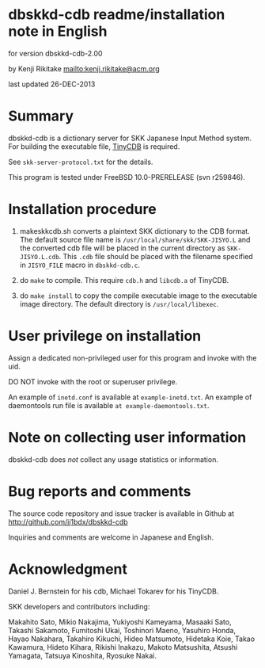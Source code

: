 # dbskkd-cdb readme/installation note in English

for version dbskkd-cdb-2.00

by Kenji Rikitake <mailto:kenji.rikitake@acm.org>

last updated 26-DEC-2013

# Summary

dbskkd-cdb is a dictionary server for SKK Japanese Input Method system.
For building the executable file, [TinyCDB](http://www.corpit.ru/mjt/tinycdb.html)
is required.

See `skk-server-protocol.txt` for the details.

This program is tested under FreeBSD 10.0-PRERELEASE (svn r259846).

# Installation procedure

1. makeskkcdb.sh converts a plaintext SKK dictionary to the CDB format.
   The default source file name is `/usr/local/share/skk/SKK-JISYO.L`
   and the converted cdb file will be placed in the current directory
   as `SKK-JISYO.L.cdb`.  This `.cdb` file should be placed with the filename
   specified in `JISYO_FILE` macro in `dbskkd-cdb.c`.

2. do `make` to compile.  This require `cdb.h` and `libcdb.a` of TinyCDB.

3. do `make install` to copy the compile executable image to the
   executable image directory.  The default directory is `/usr/local/libexec`.

# User privilege on installation

Assign a dedicated non-privileged user for this program and invoke with
the uid.

DO NOT invoke with the root or superuser privilege.

An example of `inetd.conf` is available at `example-inetd.txt`.
An example of daemontools run file is available `at example-daemontools.txt`.

# Note on collecting user information

dbskkd-cdb does *not* collect any usage statistics or information.

# Bug reports and comments

The source code repository and issue tracker is available in Github at
<http://github.com/jj1bdx/dbskkd-cdb>

Inquiries and comments are welcome in Japanese and English.

# Acknowledgment

Daniel J. Bernstein for his cdb, Michael Tokarev for his TinyCDB.

SKK developers and contributors including:

Makahito Sato, Mikio Nakajima, Yukiyoshi Kameyama, Masaaki Sato,
Takashi Sakamoto, Fumitoshi Ukai, Toshinori Maeno, Yasuhiro Honda,
Hayao Nakahara, Takahiro Kikuchi, Hideo Matsumoto, Hidetaka Koie,
Takao Kawamura, Hideto Kihara, Rikishi Inakazu, Makoto Matsushita,
Atsushi Yamagata, Tatsuya Kinoshita, Ryosuke Nakai.
